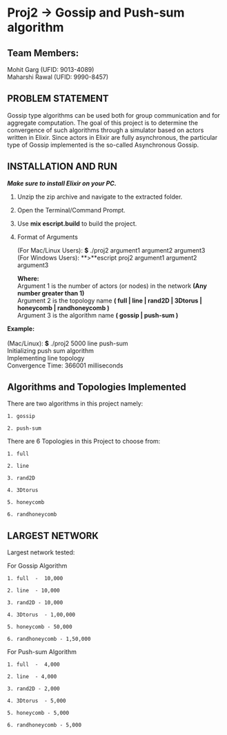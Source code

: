 # Proj2 -> Gossip and Push-sum algorithm

## Team Members:
 Mohit Garg (UFID: 9013-4089)<br />
 Maharshi Rawal (UFID: 9990-8457)

## **PROBLEM STATEMENT**

Gossip type algorithms can be used both for group communication and for aggregate computation. The goal of this project is to determine the convergence of such algorithms through a simulator based on actors written in Elixir. Since actors in Elixir are fully asynchronous, the particular type of Gossip implemented is the so-called Asynchronous Gossip.


## **INSTALLATION AND RUN** 

***Make sure to install Elixir on your PC.***<br />
1. Unzip the zip archive and navigate to the extracted folder. <br/>
2. Open the Terminal/Command Prompt. <br />
3. Use **mix escript.build** to build the project. <br/>
4. Format of Arguments 

   (For Mac/Linux Users):    **$** ./proj2  argument1  argument2  argument3 <br />
   (For Windows Users): **>**escript proj2  argument1  argument2  argument3 <br />
   
   **Where:**<br />
     Argument 1 is the number of actors (or nodes) in the network **(Any number greater than 1)**<br />
     Argument 2 is the topology name **( full | line | rand2D | 3Dtorus | honeycomb | randhoneycomb )**<br />
     Argument 3 is the algorithm name **( gossip | push-sum )**<br />

**Example:** <br /><br />
  (Mac/Linux): **$** ./proj2 5000 line push-sum <br />
  Initializing push sum algorithm <br />
  Implementing line topology<br />
  Convergence Time: 366001 milliseconds<br />

## **Algorithms and Topologies Implemented**
  There are two algorithms in this project namely:
  
    1. gossip 
    
    2. push-sum 
  
  There are 6 Topologies in this Project to choose from:
  
    1. full  
    
    2. line 
    
    3. rand2D
    
    4. 3Dtorus 
    
    5. honeycomb 
    
    6. randhoneycomb 

## **LARGEST NETWORK**
    
   Largest network tested:
   
   For Gossip Algorithm
   
    1. full  -  10,000
    
    2. line  - 10,000
    
    3. rand2D - 10,000
    
    4. 3Dtorus  - 1,00,000
    
    5. honeycomb - 50,000
    
    6. randhoneycomb - 1,50,000 
   
   For Push-sum Algorithm
   
    1. full  -  4,000
    
    2. line  - 4,000
    
    3. rand2D - 2,000
    
    4. 3Dtorus  - 5,000
    
    5. honeycomb - 5,000
    
    6. randhoneycomb - 5,000
